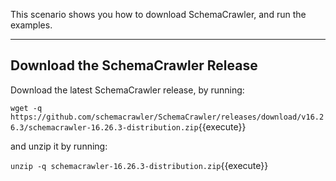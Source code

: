 This scenario shows you how to download SchemaCrawler, and run the examples.

-----

## Download the SchemaCrawler Release
Download the latest SchemaCrawler release, by running:

`wget -q  https://github.com/schemacrawler/SchemaCrawler/releases/download/v16.26.3/schemacrawler-16.26.3-distribution.zip`{{execute}}

and unzip it by running:

`unzip -q schemacrawler-16.26.3-distribution.zip`{{execute}}

